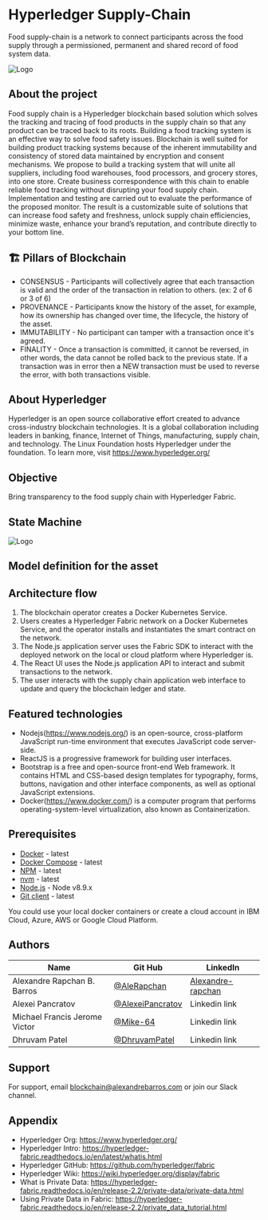 # Hyperledger Supply-Chain
Food supply-chain is a network to connect participants across the food supply through a permissioned, permanent and shared record of food system data.

![Logo](https://alexandrebarros.com/global/hyperledger/supply-chain-03.png?alt=hyperledger-supply-chain)


## About the project
Food supply chain is a Hyperledger blockchain based solution which solves the tracking and tracing of food products in the supply chain so that any product can be traced back to its roots. Building a food tracking system is an effective way to solve food safety issues. Blockchain is well suited for building product tracking systems because of the inherent immutability and consistency of stored data maintained by encryption and consent mechanisms. We propose to build a tracking system that will unite all suppliers, including food warehouses, food processors, and grocery stores, into one store. Create business correspondence with this chain to enable reliable food tracking without disrupting your food supply chain. Implementation and testing are carried out to evaluate the performance of the proposed monitor. The result is a customizable suite of solutions that can increase food safety and freshness, unlock supply chain efficiencies, minimize waste, enhance your brand’s reputation, and contribute directly to your bottom line. 

## 🏗️ Pillars of Blockchain

- CONSENSUS - Participants will collectively agree that each transaction is valid and the order of the transaction in relation to others. (ex: 2 of 6 or 3 of 6)
- PROVENANCE - Participants know the history of the asset, for example, how its ownership has changed over time, the lifecycle, the history of the asset.
- IMMUTABILITY - No participant can tamper with a transaction once it's agreed.
- FINALITY - Once a transaction is committed, it cannot be reversed, in other words, the data cannot be rolled back to the previous state. If a transaction was in error then a NEW transaction must be used to reverse the error, with both transactions visible.

## About Hyperledger
Hyperledger is an open source collaborative effort created to advance cross-industry blockchain technologies. It is a global collaboration including leaders in banking, finance, Internet of Things, manufacturing, supply chain, and technology. The Linux Foundation hosts Hyperledger under the foundation. To learn more, visit https://www.hyperledger.org/

## Objective
Bring transparency to the food supply chain with Hyperledger Fabric.

## State Machine
![Logo](https://alexandrebarros.com/global/hyperledger/StateMachine.png?alt=hyperledger-state-machine)

## Model definition for the asset

## Architecture flow
1. The blockchain operator creates a Docker Kubernetes Service.
2. Users creates a Hyperledger Fabric network on a Docker Kubernetes Service, and the operator installs and instantiates the smart contract on the network.
3. The Node.js application server uses the Fabric SDK to interact with the deployed network on the local or cloud platform where Hyperledger is.
4. The React UI uses the Node.js application API to interact and submit transactions to the network.
5. The user interacts with the supply chain application web interface to update and query the blockchain ledger and state.

## Featured technologies
- Nodejs(https://www.nodejs.org/) is an open-source, cross-platform JavaScript run-time environment that executes JavaScript code server-side.
- ReactJS is a progressive framework for building user interfaces.
- Bootstrap is a free and open-source front-end Web framework. It contains HTML and CSS-based design templates for typography, forms, buttons, navigation and other interface components, as well as optional JavaScript extensions.
- Docker(https://www.docker.com/) is a computer program that performs operating-system-level virtualization, also known as Containerization.

## Prerequisites
- [Docker](https://www.docker.com/products) - latest
- [Docker Compose](https://docs.docker.com/compose/overview/) - latest
- [NPM](https://www.npmjs.com/get-npm) - latest
- [nvm](https://github.com/AleRapchan/private-data-collections-on-fabric/blob/master) - latest
- [Node.js](https://nodejs.org/en/download/) - Node v8.9.x
- [Git client](https://git-scm.com/downloads) - latest

You could use your local docker containers or create a cloud account in IBM Cloud, Azure, AWS or Google Cloud Platform.

## Authors

Name  | Git Hub | LinkedIn
------------- | ------------- | -------------
Alexandre Rapchan B. Barros  | [@AleRapchan](https://www.github.com/AleRapchan) | [Alexandre-rapchan](https://www.linkedin.com/in/alexandre-rapchan/) |
Alexei Pancratov |  [@AlexeiPancratov](https://github.com/alexeipancratov) |  Linkedin link |
Michael Francis Jerome Victor | [@Mike-64](https://github.com/Mike-64)| Linkedin link |
Dhruvam Patel | [@DhruvamPatel](https://github.com/dhruvampatel)| Linkedin link |


## Support

For support, email blockchain@alexandrebarros.com or join our Slack channel.

## Appendix
- Hyperledger Org: https://www.hyperledger.org/
- Hyperledger Intro: https://hyperledger-fabric.readthedocs.io/en/latest/whatis.html
- Hyperledger GitHub: https://github.com/hyperledger/fabric
- Hyperledger Wiki: https://wiki.hyperledger.org/display/fabric
- What is Private Data: https://hyperledger-fabric.readthedocs.io/en/release-2.2/private-data/private-data.html
- Using Private Data in Fabric: https://hyperledger-fabric.readthedocs.io/en/release-2.2/private_data_tutorial.html

